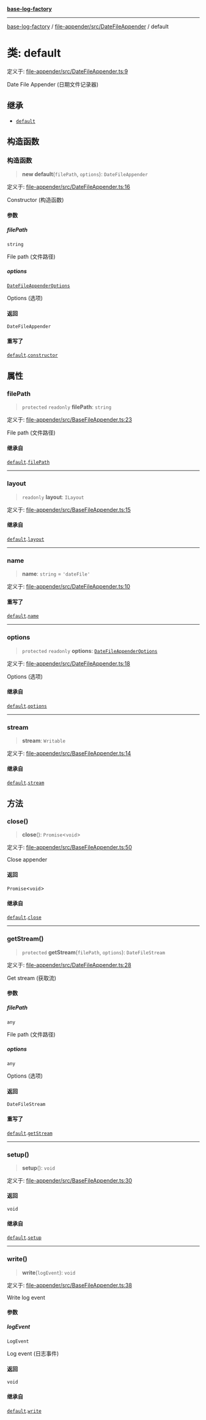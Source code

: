 [**base-log-factory**](../../../../index.md)

***

[base-log-factory](../../../../index.md) / [file-appender/src/DateFileAppender](../index.md) / default

# 类: default

定义于: [file-appender/src/DateFileAppender.ts:9](https://github.com/fengxinming/log-base/blob/f6c9069a5cd1f743106018a69d7fd4022e94fab6/packages/file-appender/src/DateFileAppender.ts#L9)

Date File Appender (日期文件记录器)

## 继承

- [`default`](../../BaseFileAppender/classes/default.md)

## 构造函数

### 构造函数

> **new default**(`filePath`, `options`): `DateFileAppender`

定义于: [file-appender/src/DateFileAppender.ts:16](https://github.com/fengxinming/log-base/blob/f6c9069a5cd1f743106018a69d7fd4022e94fab6/packages/file-appender/src/DateFileAppender.ts#L16)

Constructor (构造函数)

#### 参数

##### filePath

`string`

File path (文件路径)

##### options

[`DateFileAppenderOptions`](../../typings/type-aliases/DateFileAppenderOptions.md)

Options (选项)

#### 返回

`DateFileAppender`

#### 重写了

[`default`](../../BaseFileAppender/classes/default.md).[`constructor`](../../BaseFileAppender/classes/default.md#constructor)

## 属性

### filePath

> `protected` `readonly` **filePath**: `string`

定义于: [file-appender/src/BaseFileAppender.ts:23](https://github.com/fengxinming/log-base/blob/f6c9069a5cd1f743106018a69d7fd4022e94fab6/packages/file-appender/src/BaseFileAppender.ts#L23)

File path (文件路径)

#### 继承自

[`default`](../../BaseFileAppender/classes/default.md).[`filePath`](../../BaseFileAppender/classes/default.md#filepath)

***

### layout

> `readonly` **layout**: `ILayout`

定义于: [file-appender/src/BaseFileAppender.ts:15](https://github.com/fengxinming/log-base/blob/f6c9069a5cd1f743106018a69d7fd4022e94fab6/packages/file-appender/src/BaseFileAppender.ts#L15)

#### 继承自

[`default`](../../BaseFileAppender/classes/default.md).[`layout`](../../BaseFileAppender/classes/default.md#layout)

***

### name

> **name**: `string` = `'dateFile'`

定义于: [file-appender/src/DateFileAppender.ts:10](https://github.com/fengxinming/log-base/blob/f6c9069a5cd1f743106018a69d7fd4022e94fab6/packages/file-appender/src/DateFileAppender.ts#L10)

#### 重写了

[`default`](../../BaseFileAppender/classes/default.md).[`name`](../../BaseFileAppender/classes/default.md#name)

***

### options

> `protected` `readonly` **options**: [`DateFileAppenderOptions`](../../typings/type-aliases/DateFileAppenderOptions.md)

定义于: [file-appender/src/DateFileAppender.ts:18](https://github.com/fengxinming/log-base/blob/f6c9069a5cd1f743106018a69d7fd4022e94fab6/packages/file-appender/src/DateFileAppender.ts#L18)

Options (选项)

#### 继承自

[`default`](../../BaseFileAppender/classes/default.md).[`options`](../../BaseFileAppender/classes/default.md#options)

***

### stream

> **stream**: `Writable`

定义于: [file-appender/src/BaseFileAppender.ts:14](https://github.com/fengxinming/log-base/blob/f6c9069a5cd1f743106018a69d7fd4022e94fab6/packages/file-appender/src/BaseFileAppender.ts#L14)

#### 继承自

[`default`](../../BaseFileAppender/classes/default.md).[`stream`](../../BaseFileAppender/classes/default.md#stream)

## 方法

### close()

> **close**(): `Promise`\<`void`\>

定义于: [file-appender/src/BaseFileAppender.ts:50](https://github.com/fengxinming/log-base/blob/f6c9069a5cd1f743106018a69d7fd4022e94fab6/packages/file-appender/src/BaseFileAppender.ts#L50)

Close appender

#### 返回

`Promise`\<`void`\>

#### 继承自

[`default`](../../BaseFileAppender/classes/default.md).[`close`](../../BaseFileAppender/classes/default.md#close)

***

### getStream()

> `protected` **getStream**(`filePath`, `options`): `DateFileStream`

定义于: [file-appender/src/DateFileAppender.ts:28](https://github.com/fengxinming/log-base/blob/f6c9069a5cd1f743106018a69d7fd4022e94fab6/packages/file-appender/src/DateFileAppender.ts#L28)

Get stream (获取流)

#### 参数

##### filePath

`any`

File path (文件路径)

##### options

`any`

Options (选项)

#### 返回

`DateFileStream`

#### 重写了

[`default`](../../BaseFileAppender/classes/default.md).[`getStream`](../../BaseFileAppender/classes/default.md#getstream)

***

### setup()

> **setup**(): `void`

定义于: [file-appender/src/BaseFileAppender.ts:30](https://github.com/fengxinming/log-base/blob/f6c9069a5cd1f743106018a69d7fd4022e94fab6/packages/file-appender/src/BaseFileAppender.ts#L30)

#### 返回

`void`

#### 继承自

[`default`](../../BaseFileAppender/classes/default.md).[`setup`](../../BaseFileAppender/classes/default.md#setup)

***

### write()

> **write**(`logEvent`): `void`

定义于: [file-appender/src/BaseFileAppender.ts:38](https://github.com/fengxinming/log-base/blob/f6c9069a5cd1f743106018a69d7fd4022e94fab6/packages/file-appender/src/BaseFileAppender.ts#L38)

Write log event

#### 参数

##### logEvent

`LogEvent`

Log event (日志事件)

#### 返回

`void`

#### 继承自

[`default`](../../BaseFileAppender/classes/default.md).[`write`](../../BaseFileAppender/classes/default.md#write)
